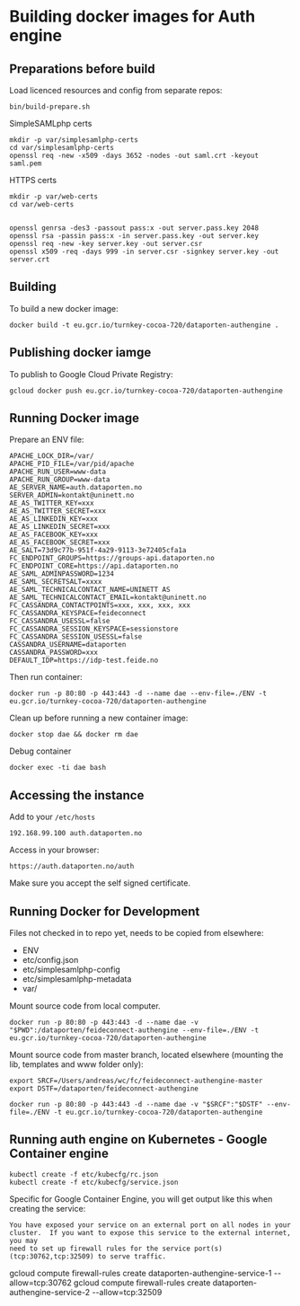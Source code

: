 # Building docker images for Auth engine




## Preparations before build


Load licenced resources and config from separate repos:

	bin/build-prepare.sh


SimpleSAMLphp certs

	mkdir -p var/simplesamlphp-certs
	cd var/simplesamlphp-certs
	openssl req -new -x509 -days 3652 -nodes -out saml.crt -keyout saml.pem

HTTPS certs

	mkdir -p var/web-certs
	cd var/web-certs


	openssl genrsa -des3 -passout pass:x -out server.pass.key 2048
	openssl rsa -passin pass:x -in server.pass.key -out server.key
	openssl req -new -key server.key -out server.csr
	openssl x509 -req -days 999 -in server.csr -signkey server.key -out server.crt

## Building


To build a new docker image:

	docker build -t eu.gcr.io/turnkey-cocoa-720/dataporten-authengine .

## Publishing docker iamge

To publish to Google Cloud Private Registry:

	gcloud docker push eu.gcr.io/turnkey-cocoa-720/dataporten-authengine




## Running Docker image

Prepare an ENV file:

	APACHE_LOCK_DIR=/var/
	APACHE_PID_FILE=/var/pid/apache
	APACHE_RUN_USER=www-data
	APACHE_RUN_GROUP=www-data
	AE_SERVER_NAME=auth.dataporten.no
	SERVER_ADMIN=kontakt@uninett.no
	AE_AS_TWITTER_KEY=xxx
	AE_AS_TWITTER_SECRET=xxx
	AE_AS_LINKEDIN_KEY=xxx
	AE_AS_LINKEDIN_SECRET=xxx
	AE_AS_FACEBOOK_KEY=xxx
	AE_AS_FACEBOOK_SECRET=xxx
	AE_SALT=73d9c77b-951f-4a29-9113-3e72405cfa1a
	FC_ENDPOINT_GROUPS=https://groups-api.dataporten.no
	FC_ENDPOINT_CORE=https://api.dataporten.no
	AE_SAML_ADMINPASSWORD=1234
	AE_SAML_SECRETSALT=xxxx
	AE_SAML_TECHNICALCONTACT_NAME=UNINETT AS
	AE_SAML_TECHNICALCONTACT_EMAIL=kontakt@uninett.no
	FC_CASSANDRA_CONTACTPOINTS=xxx, xxx, xxx, xxx
	FC_CASSANDRA_KEYSPACE=feideconnect
	FC_CASSANDRA_USESSL=false
	FC_CASSANDRA_SESSION_KEYSPACE=sessionstore
	FC_CASSANDRA_SESSION_USESSL=false
	CASSANDRA_USERNAME=dataporten
	CASSANDRA_PASSWORD=xxx
	DEFAULT_IDP=https://idp-test.feide.no

Then run container:

	docker run -p 80:80 -p 443:443 -d --name dae --env-file=./ENV -t eu.gcr.io/turnkey-cocoa-720/dataporten-authengine

Clean up before running a new container image:

	docker stop dae && docker rm dae

Debug container

	docker exec -ti dae bash


## Accessing the instance

Add to your `/etc/hosts`

	192.168.99.100 auth.dataporten.no 

Access in your browser:

	
	https://auth.dataporten.no/auth



Make sure you accept the self signed certificate.



## Running Docker for Development


Files not checked in to repo yet, needs to be copied from elsewhere:

* ENV
* etc/config.json
* etc/simplesamlphp-config
* etc/simplesamlphp-metadata
* var/


Mount source code from local computer.


	docker run -p 80:80 -p 443:443 -d --name dae -v "$PWD":/dataporten/feideconnect-authengine --env-file=./ENV -t eu.gcr.io/turnkey-cocoa-720/dataporten-authengine


Mount source code from master branch, located elsewhere (mounting the lib, templates and www folder only):

	export SRCF=/Users/andreas/wc/fc/feideconnect-authengine-master
	export DSTF=/dataporten/feideconnect-authengine

	docker run -p 80:80 -p 443:443 -d --name dae -v "$SRCF":"$DSTF" --env-file=./ENV -t eu.gcr.io/turnkey-cocoa-720/dataporten-authengine


## Running auth engine on Kubernetes - Google Container engine



	kubectl create -f etc/kubecfg/rc.json
	kubectl create -f etc/kubecfg/service.json

	
Specific for Google Container Engine, you will get output like this when creating the service:

	You have exposed your service on an external port on all nodes in your
	cluster.  If you want to expose this service to the external internet, you may
	need to set up firewall rules for the service port(s) (tcp:30762,tcp:32509) to serve traffic.


gcloud compute firewall-rules create dataporten-authengine-service-1 --allow=tcp:30762
gcloud compute firewall-rules create dataporten-authengine-service-2 --allow=tcp:32509





